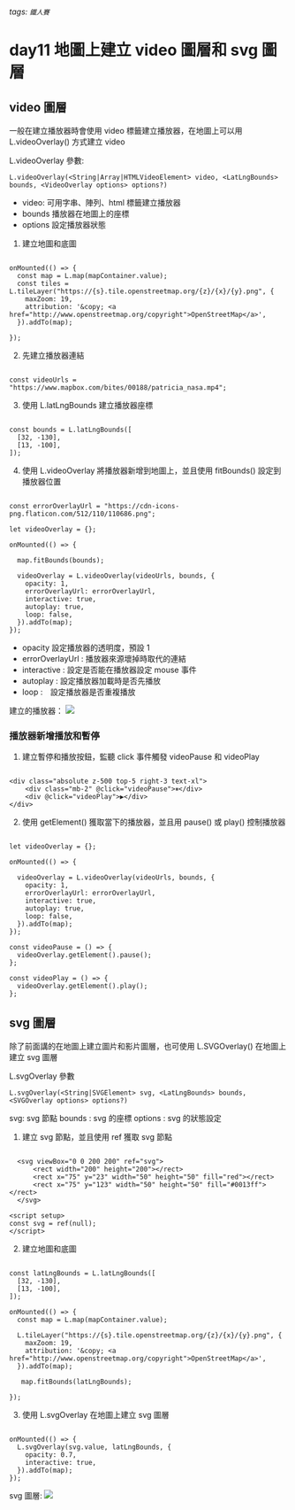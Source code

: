 ###### tags: `鐵人賽`

# day11 地圖上建立 video 圖層和 svg 圖層

## video 圖層

一般在建立播放器時會使用 video 標籤建立播放器，在地圖上可以用 L.videoOverlay() 方式建立 video

L.videoOverlay 參數:

    L.videoOverlay(<String|Array|HTMLVideoElement> video, <LatLngBounds> bounds, <VideoOverlay options> options?)

- video: 可用字串、陣列、html 標籤建立播放器
- bounds 播放器在地圖上的座標
- options 設定播放器狀態

1. 建立地圖和底圖

```javascript!

onMounted(() => {
  const map = L.map(mapContainer.value);
  const tiles = L.tileLayer("https://{s}.tile.openstreetmap.org/{z}/{x}/{y}.png", {
    maxZoom: 19,
    attribution: '&copy; <a href="http://www.openstreetmap.org/copyright">OpenStreetMap</a>',
  }).addTo(map);

});

```

2. 先建立播放器連結

```javascript!

const videoUrls = "https://www.mapbox.com/bites/00188/patricia_nasa.mp4";

```

3. 使用 L.latLngBounds 建立播放器座標

```javascript!

const bounds = L.latLngBounds([
  [32, -130],
  [13, -100],
]);

```

4. 使用 L.videoOverlay 將播放器新增到地圖上，並且使用 fitBounds() 設定到播放器位置

```javascript!

const errorOverlayUrl = "https://cdn-icons-png.flaticon.com/512/110/110686.png";

let videoOverlay = {};

onMounted(() => {

  map.fitBounds(bounds);

  videoOverlay = L.videoOverlay(videoUrls, bounds, {
    opacity: 1,
    errorOverlayUrl: errorOverlayUrl,
    interactive: true,
    autoplay: true,
    loop: false,
  }).addTo(map);
});

```

- opacity 設定播放器的透明度，預設 1
- errorOverlayUrl : 播放器來源壞掉時取代的連結
- interactive : 設定是否能在播放器設定 mouse 事件
- autoplay : 設定播放器加載時是否先播放
- loop :　設定播放器是否重複播放

建立的播放器：
![](https://i.imgur.com/2tPpAg3.png)

### 播放器新增播放和暫停

1. 建立暫停和播放按鈕，監聽 click 事件觸發 videoPause 和 videoPlay

```htmlmixed!

<div class="absolute z-500 top-5 right-3 text-xl">
    <div class="mb-2" @click="videoPause">⏸</div>
    <div @click="videoPlay">▶️</div>
</div>

```

2. 使用 getElement() 獲取當下的播放器，並且用 pause() 或 play() 控制播放器

```javascript!

let videoOverlay = {};

onMounted(() => {

  videoOverlay = L.videoOverlay(videoUrls, bounds, {
    opacity: 1,
    errorOverlayUrl: errorOverlayUrl,
    interactive: true,
    autoplay: true,
    loop: false,
  }).addTo(map);
});

const videoPause = () => {
  videoOverlay.getElement().pause();
};

const videoPlay = () => {
  videoOverlay.getElement().play();
};

```

## svg 圖層

除了前面講的在地圖上建立圖片和影片圖層，也可使用 L.SVGOverlay() 在地圖上建立 svg 圖層

L.svgOverlay 參數

    L.svgOverlay(<String|SVGElement> svg, <LatLngBounds> bounds, <SVGOverlay options> options?)

svg: svg 節點
bounds : svg 的座標
options : svg 的狀態設定

1. 建立 svg 節點，並且使用 ref 獲取 svg 節點

```htmlembedded!

  <svg viewBox="0 0 200 200" ref="svg">
      <rect width="200" height="200"></rect>
      <rect x="75" y="23" width="50" height="50" fill="red"></rect>
      <rect x="75" y="123" width="50" height="50" fill="#0013ff"></rect>
  </svg>

```

```javascript!
<script setup>
const svg = ref(null);
</script>
```

2. 建立地圖和底圖

```javascript!

const latLngBounds = L.latLngBounds([
  [32, -130],
  [13, -100],
]);

onMounted(() => {
  const map = L.map(mapContainer.value);

  L.tileLayer("https://{s}.tile.openstreetmap.org/{z}/{x}/{y}.png", {
    maxZoom: 19,
    attribution: '&copy; <a href="http://www.openstreetmap.org/copyright">OpenStreetMap</a>',
  }).addTo(map);

   map.fitBounds(latLngBounds);

});

```

3. 使用 L.svgOverlay 在地圖上建立 svg 圖層

```javascript!

onMounted(() => {
  L.svgOverlay(svg.value, latLngBounds, {
    opacity: 0.7,
    interactive: true,
  }).addTo(map);
});

```

svg 圖層:
![](https://i.imgur.com/fL9ftvF.png)
